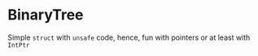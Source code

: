 # BinaryTree
Simple `struct` with `unsafe` code, hence, fun with pointers or at least with `IntPtr`
